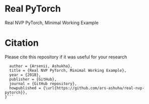 # Real PyTorch
Real NVP PyTorch, Minimal Working Example

# Citation
Please cite this repository if it was useful for your research

```@misc{Ashukha2018,
  author = {Arsenii, Ashukha},
  title = {Real NVP PyTorch, Minimal Working Example},
  year = {2018},
  publisher = {GitHub},
  journal = {GitHub repository},
  howpublished = {\url{https://github.com/ars-ashuha/real-nvp-pytorch}},
}```

